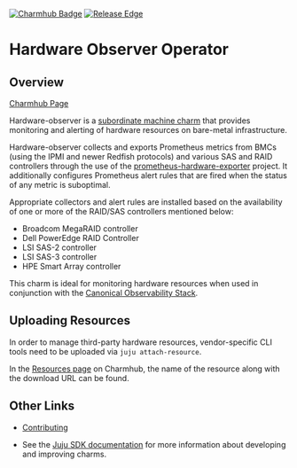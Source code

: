 <!--
Avoid using this README file for information that is maintained or published elsewhere, e.g.:

* metadata.yaml > published on Charmhub
* documentation > published on (or linked to from) Charmhub
* detailed contribution guide > documentation or CONTRIBUTING.md

Use links instead.
-->
[![Charmhub Badge](https://charmhub.io/hardware-observer/badge.svg)](https://charmhub.io/hardware-observer)
[![Release Edge](https://github.com/canonical/hardware-observer-operator/actions/workflows/release.yaml/badge.svg)](https://github.com/canonical/hardware-observer-operator/actions/workflows/release.yaml)

# Hardware Observer Operator

## Overview
[Charmhub Page](https://charmhub.io/hardware-observer)

Hardware-observer is a [subordinate machine charm](https://juju.is/docs/sdk/charm-taxonomy#heading--subordinate-charms) that provides monitoring and alerting of hardware resources on bare-metal infrastructure.

Hardware-observer collects and exports Prometheus metrics from BMCs (using the IPMI and newer Redfish protocols) and various SAS and RAID controllers through the use of the [prometheus-hardware-exporter](https://github.com/canonical/prometheus-hardware-exporter) project. It additionally configures Prometheus alert rules that are fired when the status of any metric is suboptimal.

Appropriate collectors and alert rules are installed based on the availability of one or more of the RAID/SAS controllers mentioned below:

- Broadcom MegaRAID controller
- Dell PowerEdge RAID Controller
- LSI SAS-2 controller
- LSI SAS-3 controller
- HPE Smart Array controller

This charm is ideal for monitoring hardware resources when used in conjunction with the [Canonical Observability Stack](https://charmhub.io/topics/canonical-observability-stack).

## Uploading Resources

In order to manage third-party hardware resources, vendor-specific CLI tools need to be uploaded via `juju attach-resource`.

In the [Resources page](https://charmhub.io/hardware-observer/resources) on Charmhub, the name of the resource along with the download URL can be found.


## Other Links

<!-- If your charm is documented somewhere else other than Charmhub, provide a link separately. -->

- [Contributing](CONTRIBUTING.md) <!-- or link to other contribution documentation -->

- See the [Juju SDK documentation](https://juju.is/docs/sdk) for more information about developing and improving charms.
